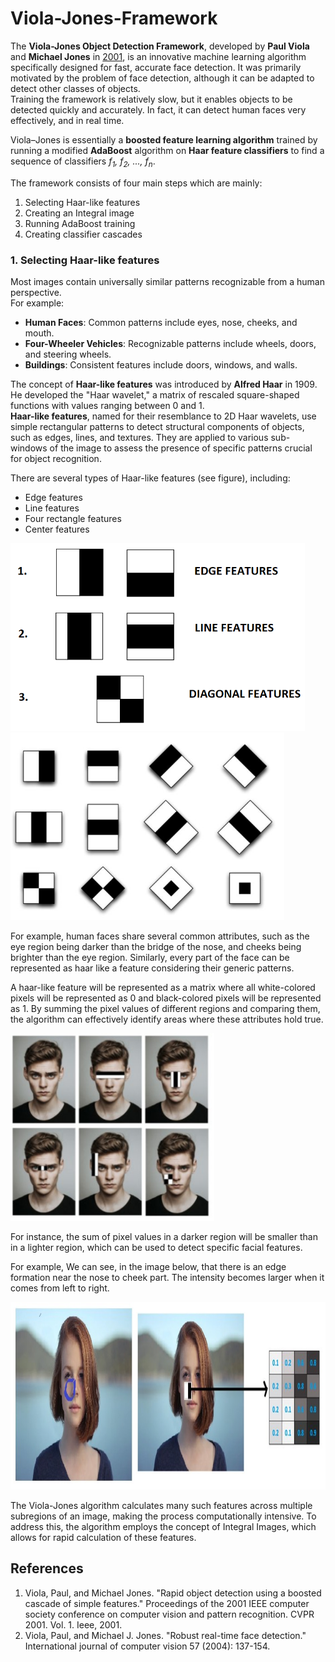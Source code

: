 # Viola-Jones-Framework
<p>The <b>Viola-Jones Object Detection Framework</b>, developed by <b>Paul Viola</b> and <b>Michael Jones</b> in <a href="#ref1">2001</a>, is an innovative machine learning algorithm specifically designed for fast, accurate face detection. It was primarily motivated by the problem of face detection, although it can be adapted to detect other classes of objects. <br> Training the framework is relatively slow, but it enables objects to be detected quickly and accurately. In fact, it can detect human faces very effectively, and in real time.<br></p>

Viola–Jones is essentially a <b>boosted feature learning algorithm</b> trained by running a modified <b>AdaBoost</b> algorithm on <b>Haar feature classifiers</b> to find a sequence of classifiers <i>f<sub>1</sub>, f<sub>2</sub>, ..., f<sub>n</sub></i>.<br>

The framework consists of four main steps which are mainly:
<ol>
  <li>Selecting Haar-like features</li>
  <li>Creating an Integral image</li>
  <li>Running AdaBoost training</li>
  <li>Creating classifier cascades</li>
</ol>
<h3>1. Selecting Haar-like features</h3>
Most images contain universally similar patterns recognizable from a human perspective.<br>
For example:
<ul>
  <li><b>Human Faces</b>: Common patterns include eyes, nose, cheeks, and mouth.</li>
  <li><b>Four-Wheeler Vehicles</b>: Recognizable patterns include wheels, doors, and steering wheels.</li>
  <li><b>Buildings</b>: Consistent features include doors, windows, and walls.</li>
</ul>
The concept of <b>Haar-like features</b> was introduced by <b>Alfred Haar</b> in 1909. He developed the "Haar wavelet," a matrix of rescaled square-shaped functions with values ranging between 0 and 1.<br>
<b>Haar-like features</b>, named for their resemblance to 2D Haar wavelets, use simple rectangular patterns to detect structural components of objects, such as edges, lines, and textures. They are applied to various sub-windows of the image to assess the presence of specific patterns crucial for object recognition.<br>

There are several types of Haar-like features (see figure), including:
<ul>
  <li>Edge features</li>
  <li>Line features</li>
  <li>Four rectangle features</li>
  <li>Center features</li>
</ul>
<img src="images/haar.png" height=300px />
<img src="images/haar.jfif" height=300px />

For example, human faces share several common attributes, such as the eye region being darker than the bridge of the nose, and cheeks being brighter than the eye region. Similarly, every part of the face can be represented as haar like a feature considering their generic patterns.<br>

A haar-like feature will be represented as a matrix where all white-colored pixels will be represented as 0 and black-colored pixels will be represented as 1.
By summing the pixel values of different regions and comparing them, the algorithm can effectively identify areas where these attributes hold true.<br>

<img src="images/faces.jfif" height=300px />

For instance, the sum of pixel values in a darker region will be smaller than in a lighter region, which can be used to detect specific facial features.<br>

For example, We can see, in the image below, that there is an edge formation near the nose to cheek part. The intensity becomes larger when it comes from left to right.<br>

<img src="images/apply_haar.jfif" height=300px />



The Viola-Jones algorithm calculates many such features across multiple subregions of an image, making the process computationally intensive. To address this, the algorithm employs the concept of Integral Images, which allows for rapid calculation of these features.

<h2>References</h2>
<ol>
  <li id="ref1">Viola, Paul, and Michael Jones. "Rapid object detection using a boosted cascade of simple features." Proceedings of the 2001 IEEE computer society conference on computer vision and pattern recognition. CVPR 2001. Vol. 1. Ieee, 2001.</li>
  <li id="ref2">Viola, Paul, and Michael J. Jones. "Robust real-time face detection." International journal of computer vision 57 (2004): 137-154.</li>
</ol>
